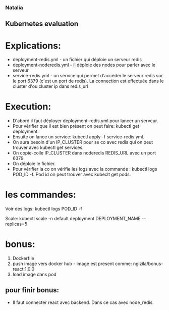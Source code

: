 ### Natalia

## Kubernetes evaluation

# Explications:

- deployment-redis.yml - un fichier qui déploie un serveur redis
- deployment-noderedis.yml - il déploie des nodes pour parler avec le serveur
- service-redis.yml - un service qui permet d'accèder le serveur redis sur le port 6379 (c'est un port de redis). La connection est effectuée dans le cluster d'ou cluster ip dans redis_url

# Execution: 

- D'abord il faut déployer deployment-redis.yml pour lancer un serveur.
- Pour vérifier que il est bien présent on peut faire: kubectl get deployment.
- Ensuite on lance un service: kubectl apply -f service-redis.yml.
- On aura besoin d'un IP_CLUSTER pour se co avec redis qui on peut trouver avec kubectl get services.
- On copie-colle IP_CLUSTER dans noderedis REDIS_URL avec un port 6379.
- On déploie le fichier.
- Pour vérifier la co on vérifie les logs avec la commande : kubectl logs POD_ID  -f. Pod id on peut trouver avec kubeclt get pods.



# les commandes:

Voir des logs: kubectl logs POD_ID  -f

Scale: kubectl scale -n default deployment DEPLOYMENT_NAME --replicas=5

# bonus:

1. Dockerfile
2. push image vers docker hub - image est present comme: ngizila/bonus-react:1.0.0
3. load image dans pod

## pour finir bonus:
- Il faut connecter react avec backend. Dans ce cas avec node_redis.